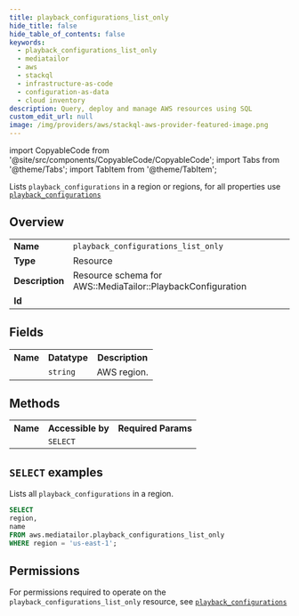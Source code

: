 ```yaml
---
title: playback_configurations_list_only
hide_title: false
hide_table_of_contents: false
keywords:
  - playback_configurations_list_only
  - mediatailor
  - aws
  - stackql
  - infrastructure-as-code
  - configuration-as-data
  - cloud inventory
description: Query, deploy and manage AWS resources using SQL
custom_edit_url: null
image: /img/providers/aws/stackql-aws-provider-featured-image.png
---
```


import CopyableCode from '@site/src/components/CopyableCode/CopyableCode';
import Tabs from '@theme/Tabs';
import TabItem from '@theme/TabItem';

Lists <code>playback_configurations</code> in a region or regions, for all properties use <a href="/providers/aws/serviceName/playback_configurations/"><code>playback_configurations</code></a>

## Overview
<table><tbody>
<tr><td><b>Name</b></td><td><code>playback_configurations_list_only</code></td></tr>
<tr><td><b>Type</b></td><td>Resource</td></tr>
<tr><td><b>Description</b></td><td>Resource schema for AWS::MediaTailor::PlaybackConfiguration</td></tr>
<tr><td><b>Id</b></td><td><CopyableCode code="aws.mediatailor.playback_configurations_list_only" /></td></tr>
</tbody></table>

## Fields
<table><tbody><tr><th>Name</th><th>Datatype</th><th>Description</th></tr><tr><td><CopyableCode code="region" /></td><td><code>string</code></td><td>AWS region.</td></tr>
</tbody></table>

## Methods

<table><tbody>
  <tr>
    <th>Name</th>
    <th>Accessible by</th>
    <th>Required Params</th>
  </tr>
  <tr>
    <td><CopyableCode code="list_resources" /></td>
    <td><code>SELECT</code></td>
    <td><CopyableCode code="region" /></td>
  </tr>
</tbody></table>

## `SELECT` examples
Lists all <code>playback_configurations</code> in a region.
```sql
SELECT
region,
name
FROM aws.mediatailor.playback_configurations_list_only
WHERE region = 'us-east-1';
```


## Permissions

For permissions required to operate on the <code>playback_configurations_list_only</code> resource, see <a href="/providers/aws/mediatailor/playback_configurations/#permissions"><code>playback_configurations</code></a>

